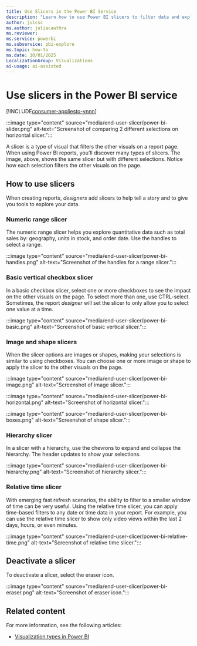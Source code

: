 ```yaml
---
title: Use Slicers in the Power BI Service
description: "Learn how to use Power BI slicers to filter data and explore reports. Discover numeric, checkbox, image, hierarchy, and time-based slicers. Start filtering today."
author: julcsc
ms.author: juliacawthra
ms.reviewer: 
ms.service: powerbi
ms.subservice: pbi-explore
ms.topic: how-to
ms.date: 10/01/2025
LocalizationGroup: Visualizations
ai-usage: ai-assisted
---
```

# Use slicers in the Power BI service

[!INCLUDE[consumer-appliesto-ynnn](../includes/consumer-appliesto-yynn.md)]

:::image type="content" source="media/end-user-slicer/power-bi-slider.png" alt-text="Screenshot of comparing 2 different selections on horizontal slicer.":::

A slicer is a type of visual that filters the other visuals on a report page. When using Power BI reports, you'll discover many types of slicers. The image, above, shows the same slicer but with different selections. Notice how each selection filters the other visuals on the page.  

## How to use slicers

When creating reports, *designers* add slicers to help tell a story and to give you tools to explore your data.

### Numeric range slicer

 The numeric range slicer helps you explore quantitative data such as total sales by: geography, units in stock, and order date. Use the handles to select a range.

:::image type="content" source="media/end-user-slicer/power-bi-handles.png" alt-text="Screenshot of the handles for a range slicer.":::

### Basic vertical checkbox slicer

In a basic checkbox slicer, select one or more checkboxes to see the impact on the other visuals on the page. To select more than one, use CTRL-select. Sometimes, the report *designer* will set the slicer to only allow you to select one value at a time. 

:::image type="content" source="media/end-user-slicer/power-bi-basic.png" alt-text="Screenshot of basic vertical slicer.":::

### Image and shape slicers

When the slicer options are images or shapes, making your selections is similar to using checkboxes. You can choose one or more image or shape to apply the slicer to the other visuals on the page. 

:::image type="content" source="media/end-user-slicer/power-bi-image.png" alt-text="Screenshot of image slicer.":::

:::image type="content" source="media/end-user-slicer/power-bi-horizontal.png" alt-text="Screenshot of horizontal slicer.":::

:::image type="content" source="media/end-user-slicer/power-bi-boxes.png" alt-text="Screenshot of shape slicer.":::

### Hierarchy slicer

In a slicer with a hierarchy, use the chevrons to expand and collapse the hierarchy. The header updates to show your selections.

:::image type="content" source="media/end-user-slicer/power-bi-hierarchy.png" alt-text="Screenshot of hierarchy slicer.":::

### Relative time slicer

With emerging fast refresh scenarios, the ability to filter to a smaller window of time can be very useful.
Using the relative time slicer, you can apply time-based filters to any date or time data in your report. For example, you can use the relative time slicer to show only video views within the last 2 days, hours, or even minutes. 

:::image type="content" source="media/end-user-slicer/power-bi-relative-time.png" alt-text="Screenshot of relative time slicer.":::

## Deactivate a slicer

To deactivate a slicer, select the eraser icon.

:::image type="content" source="media/end-user-slicer/power-bi-eraser.png" alt-text="Screenshot of eraser icon.":::

## Related content

For more information, see the following articles:

- [Visualization types in Power BI](end-user-visualizations.md)
